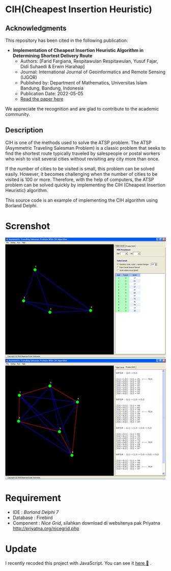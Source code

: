 # CIH(Cheapest Insertion Heuristic)

## Acknowledgments

This repository has been cited in the following publication:

- **Implementation of Cheapest Insertion Heuristic Algorithm in Determining Shortest Delivery Route**
  - Authors: [Farid Fargiana, Respitawulan Respitawulan, Yusuf Fajar, Didi Suhaedi & Erwin Harahap]
  - Journal: International Journal of Geoinformatics and Remote Sensing (IJGOR)
  - Published by: Department of Mathematics, Universitas Islam Bandung, Bandung, Indonesia
  - Publication Date: 2022-05-05
  - [Read the paper here](https://www.iorajournal.org/index.php/ijgor/article/view/137#)

We appreciate the recognition and are glad to contribute to the academic community.

## Description

CIH is one of the methods used to solve the ATSP problem. The ATSP (Asymmetric Traveling Salesman Problem) is a classic problem that seeks to find the shortest route typically traveled by salespeople or postal workers who wish to visit several cities without revisiting any city more than once.

If the number of cities to be visited is small, this problem can be solved easily. However, it becomes challenging when the number of cities to be visited is 100 or more. Therefore, with the help of computers, the ATSP problem can be solved quickly by implementing the CIH (Cheapest Insertion Heuristic) algorithm.

This source code is an example of implementing the CIH algorithm using Borland Delphi.

# Screnshot
![alt tag](https://github.com/hangga/CIH/blob/master/doc/cih_new.jpg)
![alt tag](https://github.com/hangga/CIH/blob/master/doc/cih_real.jpg)

# Requirement
* IDE       : *Borland Delphi 7*
* Database  : Firebird
* Component : *Nice Grid*, silahkan download di websitenya pak Priyatna http://priyatna.org/nicegrid.php

# Update
I recently recoded this project with JavaScript. You can see it <a href="https://github.com/hangga/cih-js">here 🚀</a> .
